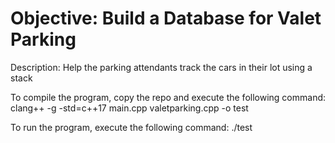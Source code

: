 # Objective: Build a Database for Valet Parking
Description: Help the parking attendants track the cars in their lot using a stack

To compile the program, copy the repo and execute the following command: clang++ -g -std=c++17 main.cpp valetparking.cpp -o test

To run the program, execute the following command: ./test

